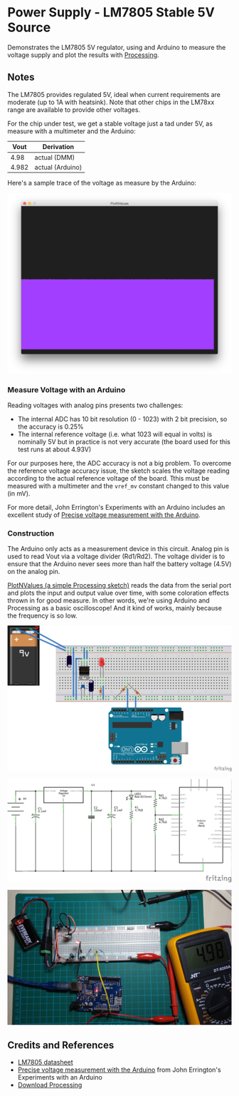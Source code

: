 # Power Supply - LM7805 Stable 5V Source

Demonstrates the LM7805 5V regulator, using and Arduino to measure the voltage supply and plot the results with [Processing](https://www.processing.org).

## Notes

The LM7805 provides regulated 5V, ideal when current requirements are moderate (up to 1A with heatsink).
Note that other chips in the LM78xx range are available to provide other voltages.

For the chip under test, we get a stable voltage just a tad under 5V, as measure with a multimeter and the Arduino:

| Vout  | Derivation
|-------|---------------
| 4.98  | actual (DMM)
| 4.982 | actual (Arduino)

Here's a sample trace of the voltage as measure by the Arduino:

![processing trace](./assets/processing_trace.png?raw=true)

### Measure Voltage with an Arduino

Reading voltages with analog pins presents two challenges:

* The internal ADC has 10 bit resolution (0 - 1023) with 2 bit precision, so the accuracy is 0.25%
* The internal reference voltage (i.e. what 1023 will equal in volts) is nominally 5V but in practice is not very accurate (the board used for this test runs at about 4.93V)

For our purposes here, the ADC accuracy is not a big problem.
To overcome the reference voltage accuracy issue, the sketch scales the voltage reading according to the actual reference voltage of the board.
Tthis must be measured with a multimeter and the `vref_mv` constant changed to this value (in mV).

For more detail, John Errington's Experiments with an Arduino includes an excellent study of [Precise voltage measurement with the Arduino](http://www.skillbank.co.uk/arduino/measure.htm).


### Construction

The Arduino only acts as a measurement device in this circuit.
Analog pin is used to read Vout via a voltage divider (Rd1/Rd2). The voltage divider is to ensure that the Arduino never sees more than half the battery voltage (4.5V) on the analog pin.

[PlotNValues (a simple Processing sketch)](../../processing/PlotNValues) reads the data from the serial port and plots the input and output value over time, with some coloration effects thrown in for good measure. In other words, we're using Arduino and Processing as a basic oscilloscope! And it kind of works, mainly because the frequency is so low.

![The Breadboard](./assets/Power7805_bb.jpg?raw=true)

![The Schematic](./assets/Power7805_schematic.jpg?raw=true)

![The Build](./assets/Power7805_build.jpg?raw=true)

## Credits and References
* [LM7805 datasheet](http://www.futurlec.com/Linear/7805T.shtml)
* [Precise voltage measurement with the Arduino](http://www.skillbank.co.uk/arduino/measure.htm) from John Errington's Experiments with an Arduino
* [Download Processing](https://www.processing.org/download/)
